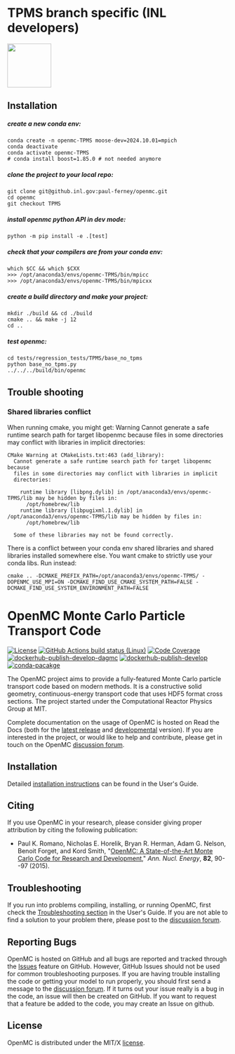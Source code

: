 # TPMS branch specific (INL developers)

<img src="https://media1.tenor.com/m/98dCgWDs4rsAAAAC/epic-sax-guy-sax.gif" width="100px" align="center">

## Installation

##### create a new conda env:
```
conda create -n openmc-TPMS moose-dev=2024.10.01=mpich
conda deactivate
conda activate openmc-TPMS
# conda install boost=1.85.0 # not needed anymore
```
##### clone the project to your local repo:
```
git clone git@github.inl.gov:paul-ferney/openmc.git
cd openmc
git checkout TPMS
```
##### install openmc python API in dev mode:
```
python -m pip install -e .[test]
```
##### check that your compilers are from your conda env:
```
which $CC && which $CXX
>>> /opt/anaconda3/envs/openmc-TPMS/bin/mpicc
>>> /opt/anaconda3/envs/openmc-TPMS/bin/mpicxx
```
##### create a build directory and make your project:
```
mkdir ./build && cd ./build
cmake .. && make -j 12
cd ..
```
##### test openmc:
```
cd tests/regression_tests/TPMS/base_no_tpms
python base_no_tpms.py
../../../build/bin/openmc
```

## Trouble shooting
### Shared libraries conflict
When running cmake, you might get: 
Warning Cannot generate a safe runtime search path for target libopenmc because files in some directories may conflict with libraries in implicit directories:
```
CMake Warning at CMakeLists.txt:463 (add_library):
  Cannot generate a safe runtime search path for target libopenmc because
  files in some directories may conflict with libraries in implicit
  directories:

    runtime library [libpng.dylib] in /opt/anaconda3/envs/openmc-TPMS/lib may be hidden by files in:
      /opt/homebrew/lib
    runtime library [libpugixml.1.dylib] in /opt/anaconda3/envs/openmc-TPMS/lib may be hidden by files in:
      /opt/homebrew/lib

  Some of these libraries may not be found correctly.
```
There is a conflict between your conda env shared libraries and shared libraries installed somewhere else. You want cmake to strictly use your conda libs. Run instead:
```
cmake .. -DCMAKE_PREFIX_PATH=/opt/anaconda3/envs/openmc-TPMS/ -DOPENMC_USE_MPI=ON -DCMAKE_FIND_USE_CMAKE_SYSTEM_PATH=FALSE -DCMAKE_FIND_USE_SYSTEM_ENVIRONMENT_PATH=FALSE 
```

# OpenMC Monte Carlo Particle Transport Code

[![License](https://img.shields.io/badge/license-MIT-green)](https://docs.openmc.org/en/latest/license.html)
[![GitHub Actions build status (Linux)](https://github.com/openmc-dev/openmc/actions/workflows/ci.yml/badge.svg?branch=develop)](https://github.com/openmc-dev/openmc/actions/workflows/ci.yml)
[![Code Coverage](https://coveralls.io/repos/github/openmc-dev/openmc/badge.svg?branch=develop)](https://coveralls.io/github/openmc-dev/openmc?branch=develop)
[![dockerhub-publish-develop-dagmc](https://github.com/openmc-dev/openmc/workflows/dockerhub-publish-develop-dagmc/badge.svg)](https://github.com/openmc-dev/openmc/actions?query=workflow%3Adockerhub-publish-develop-dagmc)
[![dockerhub-publish-develop](https://github.com/openmc-dev/openmc/workflows/dockerhub-publish-develop/badge.svg)](https://github.com/openmc-dev/openmc/actions?query=workflow%3Adockerhub-publish-develop)
[![conda-pacakge](https://anaconda.org/conda-forge/openmc/badges/version.svg)](https://anaconda.org/conda-forge/openmc)

The OpenMC project aims to provide a fully-featured Monte Carlo particle
transport code based on modern methods. It is a constructive solid geometry,
continuous-energy transport code that uses HDF5 format cross sections. The
project started under the Computational Reactor Physics Group at MIT.

Complete documentation on the usage of OpenMC is hosted on Read the Docs (both
for the [latest release](https://docs.openmc.org/en/stable/) and
[developmental](https://docs.openmc.org/en/latest/) version). If you are
interested in the project, or would like to help and contribute, please get in
touch on the OpenMC [discussion forum](https://openmc.discourse.group/).

## Installation

Detailed [installation
instructions](https://docs.openmc.org/en/stable/usersguide/install.html)
can be found in the User's Guide.

## Citing

If you use OpenMC in your research, please consider giving proper attribution by
citing the following publication:

- Paul K. Romano, Nicholas E. Horelik, Bryan R. Herman, Adam G. Nelson, Benoit
  Forget, and Kord Smith, "[OpenMC: A State-of-the-Art Monte Carlo Code for
  Research and Development](https://doi.org/10.1016/j.anucene.2014.07.048),"
  *Ann. Nucl. Energy*, **82**, 90--97 (2015).

## Troubleshooting

If you run into problems compiling, installing, or running OpenMC, first check
the [Troubleshooting
section](https://docs.openmc.org/en/stable/usersguide/troubleshoot.html) in the
User's Guide. If you are not able to find a solution to your problem there,
please post to the [discussion forum](https://openmc.discourse.group/).

## Reporting Bugs

OpenMC is hosted on GitHub and all bugs are reported and tracked through the
[Issues](https://github.com/openmc-dev/openmc/issues) feature on GitHub.
However, GitHub Issues should not be used for common troubleshooting purposes.
If you are having trouble installing the code or getting your model to run
properly, you should first send a message to the [discussion
forum](https://openmc.discourse.group/). If it turns out your issue really is a
bug in the code, an issue will then be created on GitHub. If you want to request
that a feature be added to the code, you may create an Issue on github.

## License

OpenMC is distributed under the MIT/X
[license](https://docs.openmc.org/en/stable/license.html).
